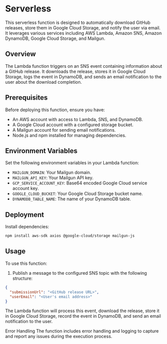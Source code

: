 # Serverless

This serverless function is designed to automatically download GitHub releases, store them in Google Cloud Storage, and notify the user via email. It leverages various services including AWS Lambda, Amazon SNS, Amazon DynamoDB, Google Cloud Storage, and Mailgun.

## Overview

The Lambda function triggers on an SNS event containing information about a GitHub release. It downloads the release, stores it in Google Cloud Storage, logs the event in DynamoDB, and sends an email notification to the user about the download completion.

## Prerequisites

Before deploying this function, ensure you have:

- An AWS account with access to Lambda, SNS, and DynamoDB.
- A Google Cloud account with a configured storage bucket.
- A Mailgun account for sending email notifications.
- Node.js and npm installed for managing dependencies.

## Environment Variables

Set the following environment variables in your Lambda function:

- `MAILGUN_DOMAIN`: Your Mailgun domain.
- `MAILGUN_API_KEY`: Your Mailgun API key.
- `GCP_SERVICE_ACCOUNT_KEY`: Base64 encoded Google Cloud service account key.
- `GOOGLE_CLOUD_BUCKET`: Your Google Cloud Storage bucket name.
- `DYNAMODB_TABLE_NAME`: The name of your DynamoDB table.

## Deployment

Install dependencies:

```bash
npm install aws-sdk axios @google-cloud/storage mailgun-js
```

## Usage

To use this function:

1. Publish a message to the configured SNS topic with the following structure:

```json
{
  "submissionUrl": "<GitHub release URL>",
  "userEmail": "<User's email address>"
}
```

The Lambda function will process this event, download the release, store it in Google Cloud Storage, record the event in DynamoDB, and send an email notification to the user.

Error Handling
The function includes error handling and logging to capture and report any issues during the execution process.